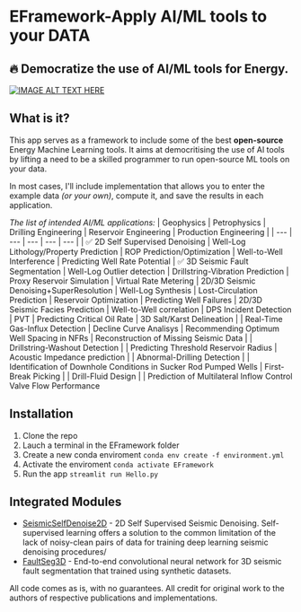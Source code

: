 # EFramework-Apply AI/ML tools to your DATA
## 🔥 Democratize the use of AI/ML tools for Energy.

[![IMAGE ALT TEXT HERE](https://img.youtube.com/vi/n5wsGcQ3tAc/0.jpg)](https://www.youtube.com/watch?v=n5wsGcQ3tAc)

## What is it? 
This app serves as a framework to include some of the best **open-source** Energy Machine Learning tools. It aims at democritising the use of AI tools by lifting a need to be a skilled programmer to run open-source ML tools on your data. 

In most cases, I'll include implementation that allows you to enter the example data *(or your own)*, compute it, and save the results in each application.

*The list of intended AI/ML applications:*
| Geophysics | Petrophysics | Drilling Engineering | Reservoir Engineering | Production Engineering |
| --- | --- | --- | --- | --- | 
| ✅ 2D Self Supervised Denoising | Well-Log Lithology/Property Prediction | ROP Prediction/Optimization | Well-to-Well Interference | Predicting Well Rate Potential 
| ✅ 3D Seismic Fault Segmentation | Well-Log Outlier detection | Drillstring-Vibration Prediction | Proxy Reservoir Simulation | Virtual Rate Metering
| 2D/3D Seismic Denoising+SuperResolution | Well-Log Synthesis | Lost-Circulation Prediction | Reservoir Optimization | Predicting Well Failures 
| 2D/3D Seismic Facies Prediction | Well-to-Well correlation | DPS Incident Detection | PVT | Predicting Critical Oil Rate
| 3D Salt/Karst Delineation | | Real-Time Gas-Influx Detection | Decline Curve Analisys | Recommending Optimum Well Spacing in NFRs
| Reconstruction of Missing Seismic Data | | Drillstring-Washout Detection | | Predicting Threshold Reservoir Radius
| Acoustic Impedance prediction | | Abnormal-Drilling Detection | | Identification of Downhole Conditions in Sucker Rod Pumped Wells
| First-Break Picking | | Drill-Fluid Design | | Prediction of Multilateral Inflow Control Valve Flow Performance


## Installation 
1. Clone the repo
2. Lauch a terminal in the EFramework folder
3. Create a new conda enviroment `conda env create -f environment.yml`
4. Activate the enviroment `conda activate EFramework`
5. Run the app `streamlit run Hello.py`

## Integrated Modules
- [SeismicSelfDenoise2D](https://github.com/swag-kaust/Transform2022_SelfSupervisedDenoising) - 2D Self Supervised Seismic Denoising. Self-supervised learning offers a solution to the common limitation of the lack of noisy-clean pairs of data for training deep learning seismic denoising procedures/
- [FaultSeg3D](https://github.com/xinwucwp/faultSeg) - End-to-end convolutional neural network for 3D seismic fault segmentation that trained using synthetic datasets. 

All code comes as is, with no guarantees. All credit for original work to the authors of respective publications and implementations.
